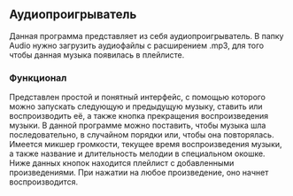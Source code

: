## Аудиопроигрыватель
Данная программа представляет из себя аудиопроигрыватель. В папку Audio нужно загрузить аудиофайлы с расширением .mp3, для того чтобы данная музыка появилась в плейлисте.
### Функционал
Представлен простой и понятный интерфейс, с помощью которого можно запускать следующую и предыдущую музыку, ставить или воспроизводить её, а также кнопка прекращения воспроизведения музыки.
В данной программе можно поставить, чтобы музыка шла последовательно, в случайном порядки или, чтобы она повторялась. Имеется микшер громкости, текущее время воспроизведения музыки, а также название и длительность мелодии в специальном окошке.
Ниже данных кнопок находится плейлист с добавленными произведениями. При нажатии на любое произведение, оно начнет воспроизводится.
